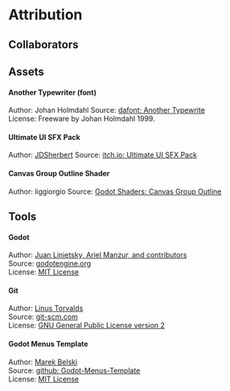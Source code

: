 # Attribution
## Collaborators


## Assets
#### Another Typewriter (font)
Author: Johan Holmdahl
Source: [dafont: Another Typewrite](https://www.dafont.com/another-typewriter.font)  
License: Freeware by Johan Holmdahl 1999.

#### Ultimate UI SFX Pack
Author: [JDSherbert](https://jdsherbert.itch.io/)
Source: [itch.io: Ultimate UI SFX Pack](https://jdsherbert.itch.io/ultimate-ui-sfx-pack)

#### Canvas Group Outline Shader
Author: liggiorgio
Source: [Godot Shaders: Canvas Group Outline](https://godotshaders.com/shader/canvas-group-outline/)



## Tools
#### Godot
Author: [Juan Linietsky, Ariel Manzur, and contributors](https://godotengine.org/contact)  
Source: [godotengine.org](https://godotengine.org/)  
License: [MIT License](https://github.com/godotengine/godot/blob/master/LICENSE.txt) 

#### Git
Author: [Linus Torvalds](https://github.com/torvalds)  
Source: [git-scm.com](https://git-scm.com/downloads)  
License: [GNU General Public License version 2](https://opensource.org/licenses/GPL-2.0)

#### Godot Menus Template
Author: [Marek Belski](https://github.com/Maaack/Godot-Menus-Template/graphs/contributors)  
Source: [github: Godot-Menus-Template](https://github.com/Maaack/Godot-Menus-Template)  
License: [MIT License](LICENSE.txt)  
